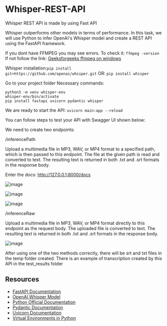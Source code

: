 # Whisper-REST-API
Whisper REST API is made by using Fast API

Whisper outperforms other models in terms of performance. In this task, we will use Python to infer OpenAI's Whisper model and create a REST API using the FastAPI framework.

If you dont have FFMPEG you may see errors. To check it:
``ffmpeg -version``
If not follow the link:
[Geeksforgeeks ffmpeg on windows](https://www.geeksforgeeks.org/how-to-install-ffmpeg-on-windows/) 

Whisper installation:```pip install git+https://github.com/openai/whisper.git```  OR:          ```pip install whisper```

Go to your project folder
Necessary commands:
```
python3 -m venv whisper-env 
whisper-env/bin/activate 
pip install fastapi uvicorn pydantic whisper 
```
We are ready to start the API:
```uvicorn main:app --reload ```
                      
You can follow steps to test your API with Swagger UI shown below:

We need to create two endpoints:

/inferencePath

Upload a multimedia file in MP3, WAV, or MP4 format to a specified path, which is then passed to this endpoint.
The file at the given path is read and converted to text.
The resulting text is returned in both .txt and .srt formats in the response body.

Enter the docs: 
http://127.0.0.1:8000/docs

![image](https://github.com/user-attachments/assets/05ac4ba5-8ac6-4c2d-b337-a378462c73c8)

![image](https://github.com/user-attachments/assets/592c2611-987d-4657-9e9e-e00aa164f141)

![image](https://github.com/user-attachments/assets/8a217457-7c65-44bb-a425-faecdfd5378a)


/inferenceRaw

Upload a multimedia file in MP3, WAV, or MP4 format directly to this endpoint as the request body.
The uploaded file is converted to text.
The resulting text is returned in both .txt and .srt formats in the response body.

![image](https://github.com/user-attachments/assets/10b8f03d-a5d2-4e51-9602-f9d089a00ffe)

After using one of the two methods correctly, there will be srt and txt files in the temp folder created.
There is an example of transcription created by this API in the test_results folder

## Resources
- [FastAPI Documentation](https://fastapi.tiangolo.com/)
- [OpenAI Whisper Model](https://github.com/openai/whisper)
- [Python Official Documentation](https://docs.python.org/3/)
- [Pydantic Documentation](https://pydantic-docs.helpmanual.io/)
- [Uvicorn Documentation](https://www.uvicorn.org/)
- [Virtual Environments in Python](https://docs.python.org/3/library/venv.html)

